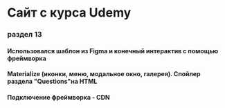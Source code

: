 # Сайт с курса Udemy
### раздел 13  
#### Использовался шаблон из Figma и конечный интерактив с помощью фреймворка  
#### Materialize (иконки, меню, модальное окно, галерея). Спойлер раздела "Questions"на HTML  
#### Подключение фреймворка - CDN
